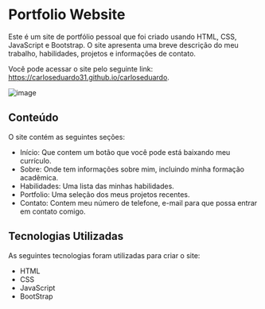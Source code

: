 # Portfolio Website

<p>
Este é um site de portfólio pessoal que foi criado usando HTML, CSS, JavaScript e Bootstrap. O site apresenta uma breve descrição do meu trabalho, habilidades, projetos e informações de contato.
</p>

Você pode acessar o site pelo seguinte link: https://carloseduardo31.github.io/carloseduardo.

![image](https://user-images.githubusercontent.com/53567018/219535906-af5606c6-98db-4edb-bc5c-6ae96202012e.png)

## Conteúdo

<p>O site contém as seguintes seções:</p>

- Início: Que contem um botão que você pode está baixando meu currículo.
- Sobre: Onde tem informações sobre mim, incluindo minha formação acadêmica.
- Habilidades: Uma lista das minhas habilidades.
- Portfolio: Uma seleção dos meus projetos recentes.
- Contato: Contem meu número de telefone, e-mail para que possa entrar em contato comigo.

## Tecnologias Utilizadas

<p>As seguintes tecnologias foram utilizadas para criar o site:</p>

- HTML
- CSS
- JavaScript
- BootStrap

